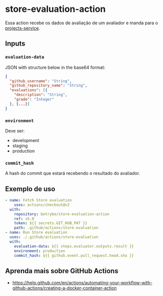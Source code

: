 # store-evaluation-action
Essa action recebe os dados de avaliação de um avaliador e manda para o [projects-service](https://github.com/betrybe/projects-service).

## Inputs

### `evaluation-data`

JSON with structure below in the base64 format:

```json
{
  "github_username": "String",
  "github_repository_name": "String",
  "evaluations": [{
    "description": "String",
    "grade": "Integer"
  }, {...}]
}
```

### `environment`

Deve ser:

- development
- staging
- production

### `commit_hash`

A hash do commit que estará recebendo o resultado do avaliador.

## Exemplo de uso
```yml
- name: Fetch Store evaluation
    uses: actions/checkout@v2
  with:
    repository: betrybe/store-evaluation-action
    ref: v5.0
    token: ${{ secrets.GIT_HUB_PAT }}
    path: .github/actions/store-evaluation
- name: Run Store evaluation
  uses: ./.github/actions/store-evaluation
  with:
    evaluation-data: ${{ steps.evaluator.outputs.result }}
    environment: production
    commit_hash: ${{ github.event.pull_request.head.sha }}
```

## Aprenda mais sobre GitHub Actions

- https://help.github.com/en/actions/automating-your-workflow-with-github-actions/creating-a-docker-container-action
